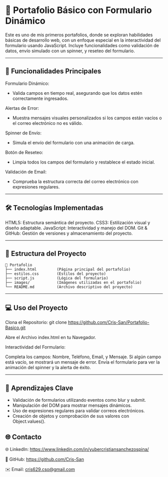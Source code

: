 # 🌟 Portafolio Básico con Formulario Dinámico
Este es uno de mis primeros portafolios, donde se exploran habilidades básicas de desarrollo web, con un enfoque especial en la interactividad del formulario usando JavaScript. Incluye funcionalidades como validación de datos, envío simulado con un spinner, y reseteo del formulario.

---

## 🚀 Funcionalidades Principales
Formulario Dinámico:
- Valida campos en tiempo real, asegurando que los datos estén correctamente ingresados.
  
Alertas de Error:
- Muestra mensajes visuales personalizados si los campos están vacíos o el correo electrónico no es válido.
  
Spinner de Envío:
- Simula el envío del formulario con una animación de carga.
  
Botón de Reseteo:
- Limpia todos los campos del formulario y restablece el estado inicial.
  
Validación de Email:
- Comprueba la estructura correcta del correo electrónico con expresiones regulares.

---

## 🛠️ Tecnologías Implementadas
HTML5: Estructura semántica del proyecto.
CSS3: Estilización visual y diseño adaptable.
JavaScript: Interactividad y manejo del DOM.
Git & GitHub: Gestión de versiones y almacenamiento del proyecto.


---

## 📂 Estructura del Proyecto
```plaintext
📁 Portafolio
├── index.html         (Página principal del portafolio)
├── estilos.css        (Estilos del proyecto)
├── script.js          (Lógica del formulario)
├── images/            (Imágenes utilizadas en el portafolio)
└── README.md          (Archivo descriptivo del proyecto)
```
---

## 💻 Uso del Proyecto
Clona el Repositorio: git clone https://github.com/Cris-San/Portafolio-Basico.git

Abre el Archivo index.html en tu Navegador.

Interactividad del Formulario:

Completa los campos: Nombre, Teléfono, Email, y Mensaje.
Si algún campo está vacío, se mostrará un mensaje de error.
Envía el formulario para ver la animación del spinner y la alerta de éxito.

---

## 📝 Aprendizajes Clave
- Validación de formularios utilizando eventos como blur y submit.
- Manipulación del DOM para mostrar mensajes dinámicos.
- Uso de expresiones regulares para validar correos electrónicos.
- Creación de objetos y comprobación de sus valores con Object.values().

## 🌐 Contacto

🌐 LinkedIn: https://www.linkedin.com/in/yubercristiansanchezospina/

🐙 GitHub: https://github.com/Cris-San

✉️ Email: cris629.cso@gmail.com









